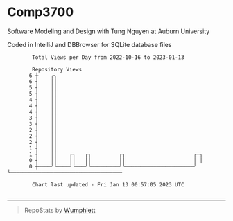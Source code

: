 # Comp3700

Software Modeling and Design with Tung Nguyen at Auburn University

Coded in IntelliJ and DBBrowser for SQLite database files

```
        Total Views per Day from 2022-10-16 to 2023-01-13

        Repository Views
       6 ┼    ╭╮
       6 ┤    ││
       5 ┤    ││
       5 ┤    ││
       4 ┤    ││
       4 ┤    ││
       4 ┤    ││
       3 ┤    ││
       3 ┤    ││
       2 ┤    ││
       2 ┤    ││
       2 ┤    ││
       1 ┤    ││
       1 ┤    ││    ╭╮   ╭╮         ╭╮                      ╭─╮
       0 ┤    ││    ││   ││         ││                      │ │
       0 ┼────╯╰────╯╰───╯╰─────────╯╰──────────────────────╯ ╰────────────────────────────────────

        Chart last updated - Fri Jan 13 00:57:05 2023 UTC
        
```

---

> RepoStats by [Wumphlett](https://github.com/Wumphlett)
